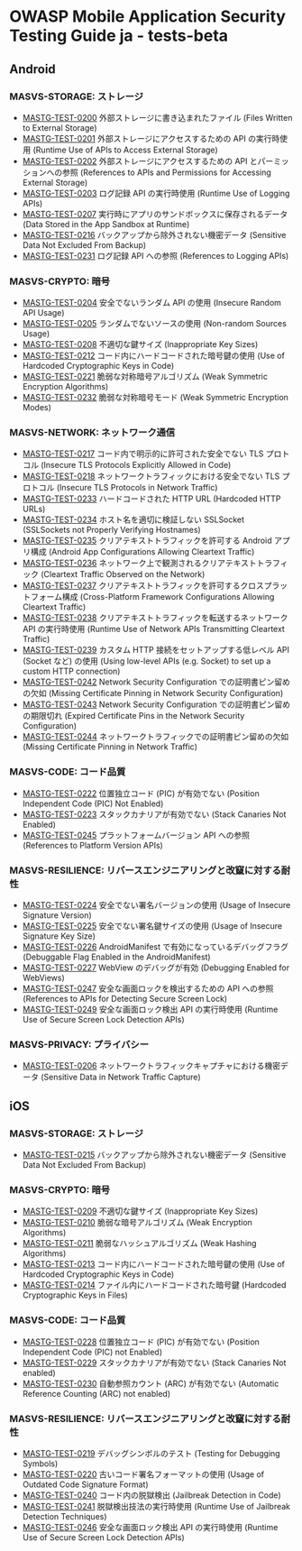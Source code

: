 # OWASP Mobile Application Security Testing Guide ja - tests-beta

## Android

### MASVS-STORAGE: ストレージ

- [MASTG-TEST-0200](tests-beta/android/MASVS-STORAGE/MASTG-TEST-0200.md) 外部ストレージに書き込まれたファイル (Files Written to External Storage)
- [MASTG-TEST-0201](tests-beta/android/MASVS-STORAGE/MASTG-TEST-0201.md) 外部ストレージにアクセスするための API の実行時使用 (Runtime Use of APIs to Access External Storage)
- [MASTG-TEST-0202](tests-beta/android/MASVS-STORAGE/MASTG-TEST-0202.md) 外部ストレージにアクセスするための API とパーミッションへの参照 (References to APIs and Permissions for Accessing External Storage)
- [MASTG-TEST-0203](tests-beta/android/MASVS-STORAGE/MASTG-TEST-0203.md) ログ記録 API の実行時使用 (Runtime Use of Logging APIs)
- [MASTG-TEST-0207](tests-beta/android/MASVS-STORAGE/MASTG-TEST-0207.md) 実行時にアプリのサンドボックスに保存されるデータ (Data Stored in the App Sandbox at Runtime)
- [MASTG-TEST-0216](tests-beta/android/MASVS-STORAGE/MASTG-TEST-0216.md) バックアップから除外されない機密データ (Sensitive Data Not Excluded From Backup)
- [MASTG-TEST-0231](tests-beta/android/MASVS-STORAGE/MASTG-TEST-0231.md) ログ記録 API への参照 (References to Logging APIs)

### MASVS-CRYPTO: 暗号

- [MASTG-TEST-0204](tests-beta/android/MASVS-CRYPTO/MASTG-TEST-0204.md) 安全でないランダム API の使用 (Insecure Random API Usage)
- [MASTG-TEST-0205](tests-beta/android/MASVS-CRYPTO/MASTG-TEST-0205.md) ランダムでないソースの使用 (Non-random Sources Usage)
- [MASTG-TEST-0208](tests-beta/android/MASVS-CRYPTO/MASTG-TEST-0208.md) 不適切な鍵サイズ (Inappropriate Key Sizes)
- [MASTG-TEST-0212](tests-beta/android/MASVS-CRYPTO/MASTG-TEST-0212.md) コード内にハードコードされた暗号鍵の使用 (Use of Hardcoded Cryptographic Keys in Code)
- [MASTG-TEST-0221](tests-beta/android/MASVS-CRYPTO/MASTG-TEST-0221.md) 脆弱な対称暗号アルゴリズム (Weak Symmetric Encryption Algorithms)
- [MASTG-TEST-0232](tests-beta/android/MASVS-CRYPTO/MASTG-TEST-0232.md) 脆弱な対称暗号モード (Weak Symmetric Encryption Modes)

### MASVS-NETWORK: ネットワーク通信

- [MASTG-TEST-0217](tests-beta/android/MASVS-NETWORK/MASTG-TEST-0217.md) コード内で明示的に許可された安全でない TLS プロトコル (Insecure TLS Protocols Explicitly Allowed in Code)
- [MASTG-TEST-0218](tests-beta/android/MASVS-NETWORK/MASTG-TEST-0218.md) ネットワークトラフィックにおける安全でない TLS プロトコル (Insecure TLS Protocols in Network Traffic)
- [MASTG-TEST-0233](tests-beta/android/MASVS-NETWORK/MASTG-TEST-0233.md) ハードコードされた HTTP URL  (Hardcoded HTTP URLs)
- [MASTG-TEST-0234](tests-beta/android/MASVS-NETWORK/MASTG-TEST-0234.md) ホスト名を適切に検証しない SSLSocket (SSLSockets not Properly Verifying Hostnames)
- [MASTG-TEST-0235](tests-beta/android/MASVS-NETWORK/MASTG-TEST-0235.md) クリアテキストトラフィックを許可する Android アプリ構成 (Android App Configurations Allowing Cleartext Traffic)
- [MASTG-TEST-0236](tests-beta/android/MASVS-NETWORK/MASTG-TEST-0236.md) ネットワーク上で観測されるクリアテキストトラフィック (Cleartext Traffic Observed on the Network)
- [MASTG-TEST-0237](tests-beta/android/MASVS-NETWORK/MASTG-TEST-0237.md) クリアテキストトラフィックを許可するクロスプラットフォーム構成 (Cross-Platform Framework Configurations Allowing Cleartext Traffic)
- [MASTG-TEST-0238](tests-beta/android/MASVS-NETWORK/MASTG-TEST-0238.md) クリアテキストトラフィックを転送するネットワーク API の実行時使用 (Runtime Use of Network APIs Transmitting Cleartext Traffic)
- [MASTG-TEST-0239](tests-beta/android/MASVS-NETWORK/MASTG-TEST-0239.md) カスタム HTTP 接続をセットアップする低レベル API (Socket など) の使用 (Using low-level APIs (e.g. Socket) to set up a custom HTTP connection)
- [MASTG-TEST-0242](tests-beta/android/MASVS-NETWORK/MASTG-TEST-0242.md) Network Security Configuration での証明書ピン留めの欠如 (Missing Certificate Pinning in Network Security Configuration)
- [MASTG-TEST-0243](tests-beta/android/MASVS-NETWORK/MASTG-TEST-0243.md) Network Security Configuration での証明書ピン留めの期限切れ (Expired Certificate Pins in the Network Security Configuration)
- [MASTG-TEST-0244](tests-beta/android/MASVS-NETWORK/MASTG-TEST-0244.md) ネットワークトラフィックでの証明書ピン留めの欠如 (Missing Certificate Pinning in Network Traffic)

### MASVS-CODE: コード品質

- [MASTG-TEST-0222](tests-beta/android/MASVS-CODE/MASTG-TEST-0222.md) 位置独立コード (PIC) が有効でない (Position Independent Code (PIC) Not Enabled)
- [MASTG-TEST-0223](tests-beta/android/MASVS-CODE/MASTG-TEST-0223.md) スタックカナリアが有効でない (Stack Canaries Not Enabled)
- [MASTG-TEST-0245](tests-beta/android/MASVS-CODE/MASTG-TEST-0245.md) プラットフォームバージョン API への参照 (References to Platform Version APIs)

### MASVS-RESILIENCE: リバースエンジニアリングと改竄に対する耐性

- [MASTG-TEST-0224](tests-beta/android/MASVS-RESILIENCE/MASTG-TEST-0224.md) 安全でない署名バージョンの使用 (Usage of Insecure Signature Version)
- [MASTG-TEST-0225](tests-beta/android/MASVS-RESILIENCE/MASTG-TEST-0225.md) 安全でない署名鍵サイズの使用 (Usage of Insecure Signature Key Size)
- [MASTG-TEST-0226](tests-beta/android/MASVS-RESILIENCE/MASTG-TEST-0226.md) AndroidManifest で有効になっているデバッグフラグ (Debuggable Flag Enabled in the AndroidManifest)
- [MASTG-TEST-0227](tests-beta/android/MASVS-RESILIENCE/MASTG-TEST-0227.md) WebView のデバッグが有効 (Debugging Enabled for WebViews)
- [MASTG-TEST-0247](tests-beta/android/MASVS-RESILIENCE/MASTG-TEST-0247.md) 安全な画面ロックを検出するための API への参照 (References to APIs for Detecting Secure Screen Lock)
- [MASTG-TEST-0249](tests-beta/android/MASVS-RESILIENCE/MASTG-TEST-0249.md) 安全な画面ロック検出 API の実行時使用 (Runtime Use of Secure Screen Lock Detection APIs)

### MASVS-PRIVACY: プライバシー

- [MASTG-TEST-0206](tests-beta/android/MASVS-PRIVACY/MASTG-TEST-0206.md) ネットワークトラフィックキャプチャにおける機密データ (Sensitive Data in Network Traffic Capture)

## iOS

### MASVS-STORAGE: ストレージ

- [MASTG-TEST-0215](tests-beta/ios/MASVS-STORAGE/MASTG-TEST-0215.md) バックアップから除外されない機密データ (Sensitive Data Not Excluded From Backup)

### MASVS-CRYPTO: 暗号

- [MASTG-TEST-0209](tests-beta/ios/MASVS-CRYPTO/MASTG-TEST-0209.md) 不適切な鍵サイズ (Inappropriate Key Sizes)
- [MASTG-TEST-0210](tests-beta/ios/MASVS-CRYPTO/MASTG-TEST-0210.md) 脆弱な暗号アルゴリズム (Weak Encryption Algorithms)
- [MASTG-TEST-0211](tests-beta/ios/MASVS-CRYPTO/MASTG-TEST-0211.md) 脆弱なハッシュアルゴリズム (Weak Hashing Algorithms)
- [MASTG-TEST-0213](tests-beta/ios/MASVS-CRYPTO/MASTG-TEST-0213.md) コード内にハードコードされた暗号鍵の使用 (Use of Hardcoded Cryptographic Keys in Code)
- [MASTG-TEST-0214](tests-beta/ios/MASVS-CRYPTO/MASTG-TEST-0214.md) ファイル内にハードコードされた暗号鍵 (Hardcoded Cryptographic Keys in Files)

### MASVS-CODE: コード品質

- [MASTG-TEST-0228](tests-beta/ios/MASVS-CODE/MASTG-TEST-0228.md) 位置独立コード (PIC) が有効でない (Position Independent Code (PIC) not Enabled)
- [MASTG-TEST-0229](tests-beta/ios/MASVS-CODE/MASTG-TEST-0229.md) スタックカナリアが有効でない (Stack Canaries Not enabled)
- [MASTG-TEST-0230](tests-beta/ios/MASVS-CODE/MASTG-TEST-0230.md) 自動参照カウント (ARC) が有効でない (Automatic Reference Counting (ARC) not enabled)

### MASVS-RESILIENCE: リバースエンジニアリングと改竄に対する耐性

- [MASTG-TEST-0219](tests-beta/ios/MASVS-RESILIENCE/MASTG-TEST-0219.md) デバッグシンボルのテスト (Testing for Debugging Symbols)
- [MASTG-TEST-0220](tests-beta/ios/MASVS-RESILIENCE/MASTG-TEST-0220.md) 古いコード署名フォーマットの使用 (Usage of Outdated Code Signature Format)
- [MASTG-TEST-0240](tests-beta/ios/MASVS-RESILIENCE/MASTG-TEST-0240.md) コード内の脱獄検出 (Jailbreak Detection in Code)
- [MASTG-TEST-0241](tests-beta/ios/MASVS-RESILIENCE/MASTG-TEST-0241.md) 脱獄検出技法の実行時使用 (Runtime Use of Jailbreak Detection Techniques)
- [MASTG-TEST-0246](tests-beta/ios/MASVS-RESILIENCE/MASTG-TEST-0246.md) 安全な画面ロック検出 API の実行時使用 (Runtime Use of Secure Screen Lock Detection APIs)
